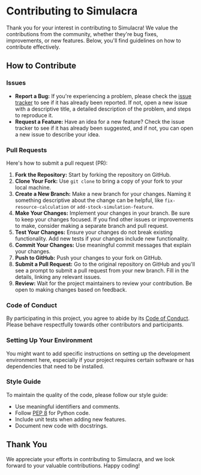 # Contributing to Simulacra

Thank you for your interest in contributing to Simulacra! We value the contributions from the community, whether they're bug fixes, improvements, or new features. Below, you'll find guidelines on how to contribute effectively.

## How to Contribute

### Issues

- **Report a Bug:** If you're experiencing a problem, please check the [issue tracker](https://github.com/teaching-repositories/simulacra/issues) to see if it has already been reported. If not, open a new issue with a descriptive title, a detailed description of the problem, and steps to reproduce it.
- **Request a Feature:** Have an idea for a new feature? Check the issue tracker to see if it has already been suggested, and if not, you can open a new issue to describe your idea.

### Pull Requests

Here's how to submit a pull request (PR):

1. **Fork the Repository:** Start by forking the repository on GitHub.
2. **Clone Your Fork:** Use `git clone` to bring a copy of your fork to your local machine.
3. **Create a New Branch:** Make a new branch for your changes. Naming it something descriptive about the change can be helpful, like `fix-resource-calculation` or `add-stock-simulation-feature`.
4. **Make Your Changes:** Implement your changes in your branch. Be sure to keep your changes focused. If you find other issues or improvements to make, consider making a separate branch and pull request.
5. **Test Your Changes:** Ensure your changes do not break existing functionality. Add new tests if your changes include new functionality.
6. **Commit Your Changes:** Use meaningful commit messages that explain your changes. 
7. **Push to GitHub:** Push your changes to your fork on GitHub.
8. **Submit a Pull Request:** Go to the original repository on GitHub and you'll see a prompt to submit a pull request from your new branch. Fill in the details, linking any relevant issues.
9. **Review:** Wait for the project maintainers to review your contribution. Be open to making changes based on feedback.

### Code of Conduct

By participating in this project, you agree to abide by its [Code of Conduct](LINK_TO_CODE_OF_CONDUCT). Please behave respectfully towards other contributors and participants.

### Setting Up Your Environment

You might want to add specific instructions on setting up the development environment here, especially if your project requires certain software or has dependencies that need to be installed.

### Style Guide

To maintain the quality of the code, please follow our style guide:
- Use meaningful identifiers and comments.
- Follow [PEP 8](https://www.python.org/dev/peps/pep-0008/) for Python code.
- Include unit tests when adding new features.
- Document new code with docstrings.

## Thank You

We appreciate your efforts in contributing to Simulacra, and we look forward to your valuable contributions. Happy coding!
